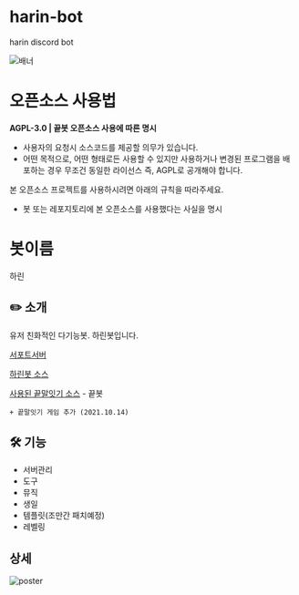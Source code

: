 # harin-bot
 harin discord bot

![배너](https://media.discordapp.net/attachments/889514827905630290/896359450544308244/37cae031dc5a6c40.png)

# 오픈소스 사용법

**AGPL-3.0 | 끝봇 오픈소스 사용에 따른 명시**
- 사용자의 요청시 소스코드를 제공할 의무가 있습니다.
- 어떤 목적으로, 어떤 형태로든 사용할 수 있지만 사용하거나 변경된 프로그램을 배포하는 경우 무조건 동일한 라이선스 즉, AGPL로 공개해야 합니다.

본 오픈소스 프로젝트를 사용하시려면 아래의 규칙을 따라주세요.
- 봇 또는 레포지토리에 본 오픈소스를 사용했다는 사실을 명시


# 봇이름
하린

## ✏️ 소개

유저 친화적인 다기능봇. 하린봇입니다.

[서포트서버](https://discord.gg/Jk6VRvsnqa)

[하린봇 소스](https://github.com/SpaceDEVofficial/harin-bot)

[사용된 끝말잇기 소스](https://github.com/janu8ry/kkutbot) - 끝봇
```
+ 끝말잇기 게임 추가 (2021.10.14)
```

## 🛠️ 기능

- 서버관리
- 도구
- 뮤직
- 생일
- 템플릿(조만간 패치예정)
- 레벨링

## 상세

![poster](https://media.discordapp.net/attachments/889514827905630290/897998329701609482/harin-poster.png)
